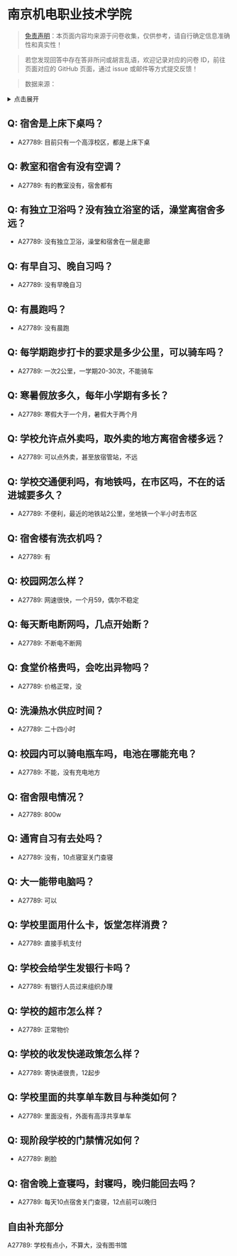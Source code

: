 # 南京机电职业技术学院

> [免责声明](https://colleges.chat/#_3)：本页面内容均来源于问卷收集，仅供参考，请自行确定信息准确性和真实性！

> 若您发现回答中存在答非所问或胡言乱语，欢迎记录对应的问卷 ID，前往页面对应的 GitHub 页面，通过 issue 或邮件等方式提交反馈！

> 数据来源：

<details><summary>点击展开</summary>
<ul>
<li>A27789: 3189724494@qq.com (2025 年 04 月)</li>
</ul>
</details>

## Q: 宿舍是上床下桌吗？

- A27789: 目前只有一个高淳校区，都是上床下桌

## Q: 教室和宿舍有没有空调？

- A27789: 有的教室没有，宿舍都有

## Q: 有独立卫浴吗？没有独立浴室的话，澡堂离宿舍多远？

- A27789: 没有独立卫浴，澡堂和宿舍在一层走廊

## Q: 有早自习、晚自习吗？

- A27789: 没有早晚自习

## Q: 有晨跑吗？

- A27789: 没有晨跑

## Q: 每学期跑步打卡的要求是多少公里，可以骑车吗？

- A27789: 一次2公里，一学期20-30次，不能骑车

## Q: 寒暑假放多久，每年小学期有多长？

- A27789: 寒假大于一个月，暑假大于两个月

## Q: 学校允许点外卖吗，取外卖的地方离宿舍楼多远？

- A27789: 可以点外卖，甚至放宿管站，不远

## Q: 学校交通便利吗，有地铁吗，在市区吗，不在的话进城要多久？

- A27789: 不便利，最近的地铁站2公里，坐地铁一个半小时去市区

## Q: 宿舍楼有洗衣机吗？

- A27789: 有

## Q: 校园网怎么样？

- A27789: 网速很快，一个月59，偶尔不稳定

## Q: 每天断电断网吗，几点开始断？

- A27789: 不断电不断网

## Q: 食堂价格贵吗，会吃出异物吗？

- A27789: 价格正常，没

## Q: 洗澡热水供应时间？

- A27789: 二十四小时

## Q: 校园内可以骑电瓶车吗，电池在哪能充电？

- A27789: 不能，没有充电地方

## Q: 宿舍限电情况？

- A27789: 800w

## Q: 通宵自习有去处吗？

- A27789: 没有，10点寝室关门查寝

## Q: 大一能带电脑吗？

- A27789: 可以

## Q: 学校里面用什么卡，饭堂怎样消费？

- A27789: 直接手机支付

## Q: 学校会给学生发银行卡吗？

- A27789: 有银行人员过来组织办理

## Q: 学校的超市怎么样？

- A27789: 正常物价

## Q: 学校的收发快递政策怎么样？

- A27789: 寄快递很贵，12起步

## Q: 学校里面的共享单车数目与种类如何？

- A27789: 里面没有，外面有高淳共享单车

## Q: 现阶段学校的门禁情况如何？

- A27789: 刷脸

## Q: 宿舍晚上查寝吗，封寝吗，晚归能回去吗？

- A27789: 每天10点宿舍关门查寝，12点前可以晚归

## 自由补充部分

A27789: 学校有点小，不算大，没有图书馆